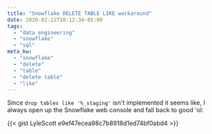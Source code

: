 ```yaml
---
title: "Snowflake DELETE TABLE LIKE workaround"
date: 2020-02-22T10:12:34-05:00
tags:
  - "data engineering"
  - "snowflake"
  - "sql"
meta_kw:
  - "snowflake"
  - "delete"
  - "table"
  - "delete table"
  - "like"
---
```


Since `drop tables like '%_staging'` isn't implemented it seems like, I always open up the Snowflake web console and fall back to good 'ol:

{{< gist LyleScott e9ef47ecea98c7b8918d1ed74bf0abd4 >}}

